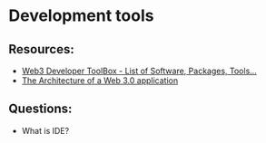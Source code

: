 # Development tools

## Resources:
* [Web3 Developer ToolBox - List of Software, Packages, Tools...](https://youtu.be/1M0n4mGHmpo)
* [The Architecture of a Web 3.0 application](https://www.preethikasireddy.com/post/the-architecture-of-a-web-3-0-application)

## Questions:

* What is IDE? 

